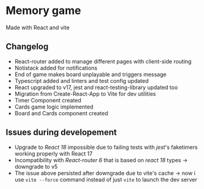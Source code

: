 # Memory game

Made with React and vite

## Changelog

- React-router added to manage different pages with client-side routing
- Notistack added for notifications
- End of game makes board unplayable and triggers message
- Typescript added and linters and test config updated
- React upgraded to v17, jest and react-testing-library updated too
- Migration from Create-React-App to Vite for dev utilities
- Timer Component created
- Cards game logic implemented
- Board and Cards component created

## Issues during developement

- Upgrade to _React 18_ impossible due to failing tests with _jest_'s faketimers working properly with React 17
- Incompatibility with _React-router 6_ that is based on _react 18_ types -> downgrade to v5
- The issue above persisted after downgrade due to vite's cache -> now i use `vite --force` command instead of just `vite` to launch the dev server
